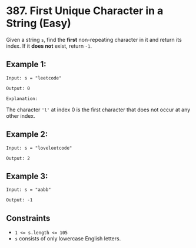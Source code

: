 # 387. First Unique Character in a String (Easy)

Given a string `s`, find the **first** non-repeating character in it and
return its index. If it **does not** exist, return `-1`.

## Example 1:

    Input: s = "leetcode"

    Output: 0

    Explanation:

The character `'l'` at index 0 is the first character that does not occur at
any other index.

## Example 2:

    Input: s = "loveleetcode"

    Output: 2

## Example 3:

    Input: s = "aabb"

    Output: -1

## Constraints

  * `1 <= s.length <= 105`
  * `s` consists of only lowercase English letters.
